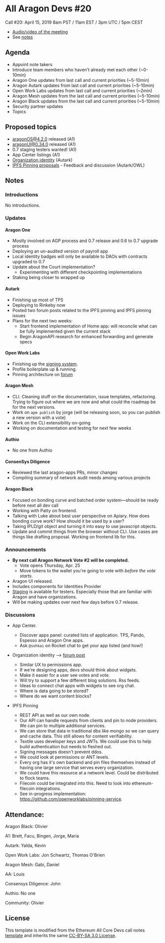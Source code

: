 # All Aragon Devs #20

Call #20: April 15, 2019 8am PST / 11am EST / 3pm UTC / 5pm CEST

- [Audio/video of the meeting](https://www.youtube.com/watch?v=zDYMKKGywdk)
- See [notes](#notes)

## Agenda

- Appoint note takers
- Introduce team members who haven’t already met each other (~0-10min)
- Aragon One updates from last call and current priorities (~5-10min)
- Aragon Autark updates from last call and current priorities (~5-10min)
- Open Work Labs updates from last call and current priorities (~2min)
- Aragon Mesh updates from the last call and current priorities (~5-10min)
- Aragon Black updates from the last call and current priorities (~5-10min)
- Security partner updates
- Topics

## Proposed topics

- aragonOS@4.2.0 released (A1)
- aragonUI@0.34.0 released (A1)
- 0.7 staging testers wanted! (A1)
- App Center listings (A1)
- [Organization identity](https://forum.aragon.org/t/proposed-design-for-a-daos-home-page-within-aragon/826) (Autark)
- [IPFS Pinning proposals](https://forum.aragon.org/t/aragon-network-ipfs-pinning/824) - Feedback and discussion (Autark/OWL)


## Notes

### Introductions

No introductions.

### Updates

#### Aragon One

- Mostly involved on AGP process and 0.7 release and 0.6 to 0.7 upgrade process
- Deploying an un-audited version of payroll app
- Local identity badges will only be available to DAOs with contracts upgraded to 0.7
- Update about the Court implementation?
    - Experimenting with different checkpointing implementations
- Staking being closer to wrapped up

#### Autark

- Finishing up most of TPS
- Deploying to Rinkeby now
- Posted two forum posts related to the IPFS pinning and IPFS pinning issues
- Plans for the next two weeks:
    - Start frontend implementation of Home app: will reconcile what can be fully implemented given the current stack
    - Begin AragonAPI research for enhanced forwarding and generate specs

#### Open Work Labs

- Finishing up the [signing system](https://github.com/aragon/aragon/pull/683).
- Profile boilerplate up & running.
- Pinning architecture on [forum](https://forum.aragon.org/t/aragon-network-ipfs-pinning/824)

#### Aragon Mesh

- CLI. Cleaning stuff on the documentation, issue templates, refactoring. Trying to figure out where we are now and what could the roadmap be for the next versions.
- Work on `apm publish` by jorge (will be releasing soon, so you can publish a new version with a vote)
- Work on the CLI extensibility on-going
- Working on documentation and testing for next few weeks

#### Authio

* No one from Authio

#### ConsenSys Diligence

* Reviewed the last aragon-apps PRs, minor changes
* Compiling summary of network audit needs among various projects

#### Aragon Black

- Focused on bonding curve and batched order system—should be ready before next all dev call
- Working with Patty on frontend.
- Talking with Luke about best user perspective on Apiary. How does bonding curve work? How should it be used by a user?
- Taking IPLD/git object and turning it into easy to use javascript objects.
- Update and commit things from the browser without CLI. Use cases are things like drafting proposal. Working on frontend lib for this.

### Announcements

- **By next call Aragon Network Vote #2 will be completed.**
    - Vote opens Thursday, Apr. 25
    - Move tokens to the wallet you're going to vote with *before the vote starts*.
- Aragon UI released.
- Includes components for Identities Provider
- [Staging](https://aragon.staging.aragonpm.com) is available for testers. Especially those that are familiar with Aragon and have organizations.
- Will be making updates over next few days before 0.7 release.

### Discussions

- App Center.
    - Discover apps panel: curated lists of application. TPS, Pando, Espesso and Aragon One apps.
    - Ask `@sohkai` on Rocket chat to get your app listed (and how!)
- Organization identity —> [forum post](https://forum.aragon.org/t/proposed-design-for-a-daos-home-page-within-aragon/826)
    - Similar UX to permissions app.
    - If we're designing apps, devs should think about widgets.
    - Make it easier for a user see votes and vote.
    - Will try to support a few different blog solutions. Rss feeds.
    - Ideas to connect chat apps with widgets to see org chat.
    - Where is data going to be stored?
    - Where do we want content blocks?

- IPFS Pinning
    - REST API as well as our own node.
    - Our API can handle requests from clients and pin to node providers. We can pin to multiple additional services.
    - We can store that data in traditional dbs like mongo so we can query and cache data. This still allows for content verifiability.
    - Textile uses developer keys and JWTs. We could use this to help build authentication but needs to fleshed out.
    - Signing messages doesn't prevent ddos.
    - We could look at permissions or ANT levels.
    - Every org has it's own backend and pin files themselves instead of having one large service that serves every organization.
    - We could have this resource at a network level. Could be distributed to flock teams.
    - Filecoin could be integrated into this. Need to look into ethereum-filecoin integrations.
    - See in-progress implementation: https://github.com/openworklabs/pinning-service.

## Attendance:
Aragon Black: Olivier

A1: Brett, Facu, Bingen, Jorge, Maria

Autark: Yalda, Kevin

Open Work Labs: Jon Schwartz, Thomas O'Brien

Aragon Mesh: Gabi, Daniel

AA: Louis

Consensys Diligence: John

Authio: No one

Community: Olivier


## License
This template is modified from the Ethereum All Core Devs call notes [template](https://github.com/ethereum/pm/blob/master/All%20Core%20Devs%20Meetings/Meeting%20Template.md) and inherits the same [CC-BY-SA 3.0 License](https://github.com/ethereum/pm/blob/master/LICENSE).
